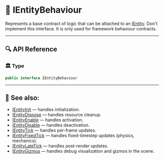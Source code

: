 # 🧩️ IEntityBehaviour

Represents a base contract of logic that can be attached to an [IEntity](../Entities/IEntity.md). Don't implement this
interface. It is only used for framework behaviour contracts.

---

## 🔍 API Reference

### 🏛️ Type

```csharp
public interface IEntityBehaviour
``` 

---

## 👀 See also:

- [IEntityInit](IEntityInit.md) — handles initialization.
- [IEntityDispose](IEntityDispose.md) — handles resource cleanup.
- [IEntityEnable](IEntityEnable.md) — handles activation.
- [IEntityDisable](IEntityDisable.md) — handles deactivation.
- [IEntityTick](IEntityTick.md) — handles per-frame updates.
- [IEntityFixedTick](IEntityFixedTick.md) — handles fixed-timestep updates (physics, mechanics).
- [IEntityLateTick](IEntityLateTick.md) — handles post-render updates.
- [IEntityGizmos](IEntityGizmos.md) — handles debug visualization and gizmos in the scene.


